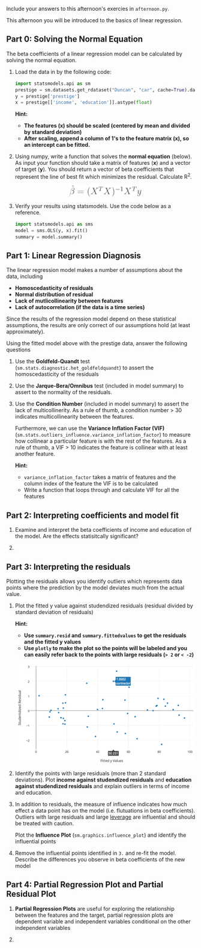Include your answers to this afternoon's exercies in `afternoon.py`.

This afternoon you will be introduced to the basics of linear regression.

## Part 0: Solving the Normal Equation

The beta coefficients of a linear regression model can be calculated by
solving the normal equation. 


1. Load the data in by the following code:

   ```python 
   import statsmodels.api as sm
   prestige = sm.datasets.get_rdataset("Duncan", "car", cache=True).data
   y = prestige['prestige']
   x = prestige[['income', 'education']].astype(float)
   ```
   
   **Hint:**
   - **The features (x) should be scaled (centered by mean and divided by standard deviation)**
   - **After scaling, append a column of 1's to the feature matrix (x),
     so an intercept can be fitted.**


2. Using numpy, write a function that solves the **normal equation** (below).
   As input your function should take a matrix of features (**x**) and
   a vector of target (**y**). You should return a vector of beta coefficients 
   that represent the line of best fit which minimizes the residual. 
   Calculate  R<sup>2</sup>. 
   
   <div align="center">
      <img height="30" src="images/normal_equation.png">
   </div>

3. Verify your results using statsmodels. Use the code below as a reference.
   ```python
   import statsmodels.api as sms
   model = sms.OLS(y, x).fit()
   summary = model.summary()
   ```

## Part 1: Linear Regression Diagnosis

The linear regression model makes a number of assumptions about the data, including 

- **Homoscedasticity of residuals**
- **Normal distribution of residual**
- **Lack of mutlicollinearity between features**
- **Lack of autocorrelation (if the data is a time series)**

Since the results of the regression model depend on these statistical assumptions, the 
results are only correct of our assumptions hold (at least approximately).

Using the fitted model above with the prestige data, answer the following questions

1. Use the **Goldfeld-Quandt** test (`sm.stats.diagnostic.het_goldfeldquandt`) to 
   assert the homoscedasticity of the residuals

2. Use the **Jarque-Bera/Omnibus** test (included in model summary) to assert to the 
   normality of the residuals. 
     
3. Use the **Condition Number** (included in model summary) to assert the lack of multicollinerity.
   As a rule of thumb, a condition number > 30 indicates multicollinearity between the features.
   
   Furthermore, we can use the **Variance Inflation Factor (VIF)** 
   (`sm.stats.outliers_influence.variance_inflation_factor`) to measure how collinear a particular 
   feature is with the rest of the features. As a rule of thumb, a VIF > 10 indicates the feature is
   collinear with at least another feature.
   
   **Hint:**
   - `variance_inflation_factor` takes a matrix of features and the column index of the feature the VIF
     is to be calculated
   - Write a function that loops through and calculate VIF for all the features
   
## Part 2: Interpreting coefficients and model fit

1. Examine and interpret the beta coefficients of income and education of the model. Are the effects 
   statisitcally significant?

2. 
   
## Part 3: Interpreting the residuals 

Plotting the residuals allows you identify outliers which represents data points where
the prediction by the model deviates much from the actual value.

1. Plot the fitted y value against studendized residuals (residual divided by standard deviation of residuals)
   
   **Hint:** 
   - **Use `summary.resid` and `summary.fittedvalues` to get the 
     residuals and the fitted y values**
   - **Use `plotly` to make the plot so the points will be labeled and 
     you can easily refer back to the points with large residuals 
     (`> 2` or `< -2`)**
   
   <br>
   
   <div align="center">
      <img width="650" src="images/plotly_resid.png">
   </div>

2. Identify the points with large residuals (more than 2 standard deviations).
   Plot **income against studendized residuals** and **education against studendized residuals**
   and explain outliers in terms of income and education.
   
3. In addition to residuals, the measure of influence indicates how much effect a data point has on
   the model (i.e. flutuations in beta coefficients). Outliers with large residuals and large 
   [leverage](http://en.wikipedia.org/wiki/Cook%27s_distance) are influential and should be treated 
   with caution.
   
   Plot the **Influence Plot** (`sm.graphics.influence_plot`) and identify the influential points
   
4. Remove the influential points identified in `3.` and re-fit the model. Describe the differences 
   you observe in beta coefficients of the new model 


## Part 4: Partial Regression Plot and Partial Residual Plot

1. **Partial Regression Plots** are useful for exploring the relationship between the features and the
   target, 
   partial regression plots are dependent variable and independent variables conditional on the other 
   independent variables

2. 